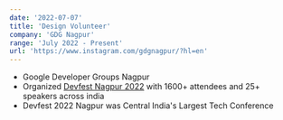```yaml
---
date: '2022-07-07'
title: 'Design Volunteer'
company: 'GDG Nagpur'
range: 'July 2022 - Present'
url: 'https://www.instagram.com/gdgnagpur/?hl=en'
---
```


- Google Developer Groups Nagpur
- Organized [Devfest Nagpur 2022](https://devfestnagpur.in/) with 1600+ attendees and 25+ speakers across india
- Devfest 2022 Nagpur was Central India's Largest Tech Conference
